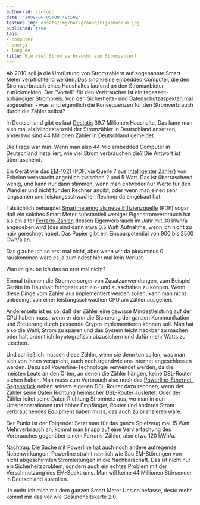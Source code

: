 ```yaml
---
author-id: isotopp
date: "2009-06-05T08:48:58Z"
feature-img: assets/img/background/rijksmuseum.jpg
published: true
tags:
- computer
- energy
- lang_de
title: Wie viel Strom verbraucht ein Stromzähler?
---
```


Ab 2010 soll ja die Umrüstung von Stromzählern auf sogenannte Smart Meter verpflichtend werden.
Das sind kleine embedded Computer, die den Stromverbrauch eines Haushaltes laufend an den Stromanbieter zurückmelden.
Der "Vorteil" für den Verbraucher ist ein tageszeit-abhängiger Strompreis.
Von den Sicherheits- und Datenschutzaspekten mal abgesehen - was sind eigentlich die Konsequenzen für den Stromverbrauch durch die Zähler selbst?

In Deutschland gibt es laut 
[Destatis](http://www.destatis.de/jetspeed/portal/cms/Sites/destatis/Internet/DE/Navigation/Statistiken/Bevoelkerung/Haushalte/Haushalte.psml)
39.7 Millionen Haushalte.
Das kann man also mal als Mindestanzahl der Stromzähler in Deutschland ansetzen, anderswo sind 44 Millionen Zähler in Deutschland gemeldet.

Die Frage war nun:
Wenn man also 44 Mio embedded Computer in Deutschland installiert, wie viel Strom verbrauchen die? 
Die Antwort ist überraschend.

Ein Gerät wie das 
[EM-1021](http://www.echelon.com/metering/datasheets/EM-1021-Single-German.pdf)
(PDF, via Quelle 7 aus
[Intelligenter Zähler](http://de.wikipedia.org/wiki/Intelligenter_Z%C3%A4hler)) von Echelon
verbraucht angeblich zwischen 2 und 5 Watt.
Das ist überraschend wenig, und kann nur dann stimmen, wenn man entweder nur Werte für den Wandler und nicht
für den Rechner angibt, oder wenn man einen sehr langsamen und leistungsschwachen Rechner da eingebaut hat.

Tatsächlich behauptet 
[Smartmetering als neue Effizienzquelle](http://www.wupperinst.org/de/publikationen/entwd/uploads/tx_wibeitrag/bild-des-monats_06-07.pdf)
(PDF) sogar, daß ein solches Smart Meter substantiell weniger Eigenstromverbrauch hat als ein alter
[Ferraris-Zähler](http://de.wikipedia.org/wiki/Ferraris-Z%C3%A4hler),
dessen Eigenverbrauch im Jahr mit 30 kWh/a angegeben wird (das sind dann etwa 3.5 Watt Aufnahme, wenn ich nicht zu naiv gerechnet habe). 
Das Papier gibt ein Einsparpotential von 900 bis 2500 Gwh/a an.

Das glaube ich so erst mal nicht, aber wenn wir da plus/minus 0 rauskommen wäre es ja zumindest hier mal kein Verlust.

Warum glaube ich das so erst mal nicht?

Einmal träumen die Stromversorger von Zusatzanwendungen, zum Beispiel Geräte im Haushalt ferngesteuert ein- und ausschalten zu können. 
Wenn diese Dinge vom Zähler aus implementiert werden sollen, kann man nicht unbedingt von einer leistungsschwachen CPU am Zähler ausgehen.

Andererseits ist es so, daß der Zähler eine gewisse Mindestleistung auf der CPU haben muss, wenn er denn die Sicherung der ganzen Kommunikation und Steuerung durch passende Crypto implementieren können soll. 
Man hat also die Wahl, Strom zu sparen und das System leicht hackbar zu machen oder halt ordentlich kryptografisch abzusichern und dafür mehr Watts zu lutschen.

Und schließlich müssen diese Zähler, wenn sie denn tun sollen, was man sich von ihnen verspricht, auch noch irgendwie ans Internet angeschlossen werden.
Dazu soll Powerline-Technologie verwendet werden, da die meisten Leute an den Orten, an denen die Zähler hängen, keine DSL-Router stehen haben. 
Man muss zum Verbrauch also noch das
[Powerline-Ethernet-Gegenstück](http://digitalewelt.freenet.de/computerzubehoer/wlannetzwerk/powerlineadapter-dlink-dhp302-im-test_513732_275464.html)
neben seinem eigenen DSL-Router dazu rechnen, wenn der Zähler seine Daten Richtung heimischer DSL-Router ausleitet.
Oder der Zähler leitet seine Daten Richtung Stromnetz aus, wo man in den Umspannstationen und höher Empfänger, Router und anderes Strom verbrauchendes Equipment haben muss, das auch zu bilanzieren wäre.

Der Punkt ist der Folgende: 
Setzt man für das ganze Spielzeug mal 15 Watt Mehrverbrauch an, kommt man knapp auf eine Vervierfachung des Verbrauches gegenüber einem Ferraris-Zähler, also etwa 120 kWh/a.

Nachtrag:
Die Sache mit Powerline hat auch noch andere aufregende Nebenwirkungen. 
Powerline strahlt nämlich wie Sau EM-Störungen von nicht abgeschirmten Stromleitungen in die Nachbarschaft.
Das ist nicht nur ein Sicherheitsproblem, sondern auch ein echtes Problem mit der Verschmutzung des EM-Spektrums.
Man will keine 44 Millionen Störsender in Deutschland  ausrollen.

Je mehr ich mich mit dem ganzen Smart Meter Unsinn befasse, desto mehr kommt mir das vor wie Gesundheitskarte 2.0.
